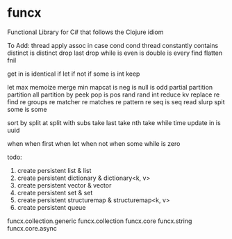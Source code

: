 # funcx
Functional Library for C# that follows the Clojure idiom

To Add:
thread
apply
assoc in
case
cond
cond thread
constantly
contains
distinct
is distinct
drop last
drop while
is even
is double
is every
find
flatten
fnil

get in
is identical
if let
if not 
if some
is int
keep

let
max
memoize
merge
min
mapcat 
is neg
is null
is odd
partial
partition
partition all
partition by
peek
pop
is pos
rand
rand int
reduce kv
replace
re find
re groups
re matcher
re matches
re pattern
re seq
is seq
read
slurp
spit
some
is some

sort by
split at
split with
subs
take last
take nth
take while
time
update in
is uuid

when
when first
when let
when not
when some
while
is zero

todo:
1. create persistent list & list<t>
2. create persistent dictionary & dictionary<k, v>
3. create persistent vector & vector<v>
4. create persistent set & set<t>
5. create persistent structuremap & structuremap<k, v>
7. create persistent queue<t>

funcx.collection.generic
funcx.collection
funcx.core
funcx.string
funcx.core.async
